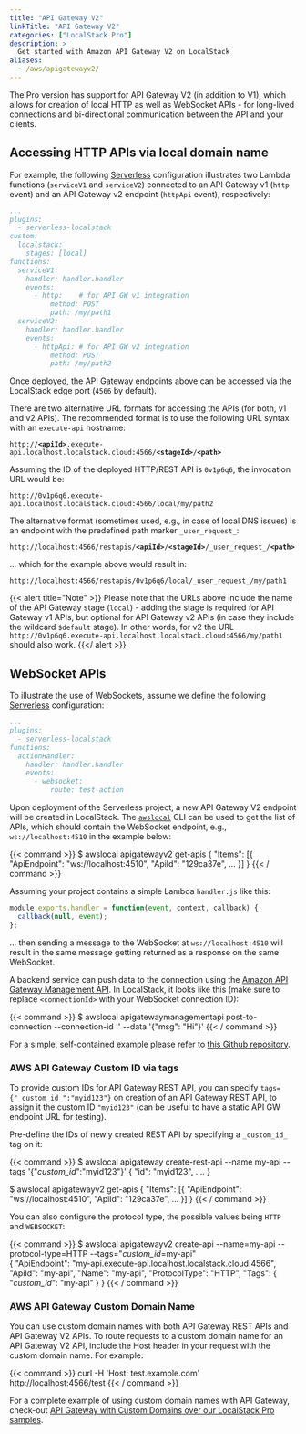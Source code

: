 ```yaml
---
title: "API Gateway V2"
linkTitle: "API Gateway V2"
categories: ["LocalStack Pro"]
description: >
  Get started with Amazon API Gateway V2 on LocalStack
aliases:
  - /aws/apigatewayv2/
---
```


The Pro version has support for API Gateway V2 (in addition to V1), which allows for creation of local HTTP as well as WebSocket APIs - for long-lived connections and bi-directional communication between the API and your clients.

## Accessing HTTP APIs via local domain name

For example, the following [Serverless](https://serverless.com/) configuration illustrates two Lambda functions (`serviceV1` and `serviceV2`) connected to an API Gateway v1 (`http` event) and an API Gateway v2 endpoint (`httpApi` event), respectively:
```yaml
...
plugins:
  - serverless-localstack
custom:
  localstack:
    stages: [local]
functions:
  serviceV1:
    handler: handler.handler
    events:
      - http:    # for API GW v1 integration
          method: POST
          path: /my/path1
  serviceV2:
    handler: handler.handler
    events:
      - httpApi: # for API GW v2 integration
          method: POST
          path: /my/path2
```

Once deployed, the API Gateway endpoints above can be accessed via the LocalStack edge port (`4566` by default).

There are two alternative URL formats for accessing the APIs (for both, v1 and v2 APIs). The recommended format is to use the following URL syntax with an `execute-api` hostname:

<pre><code>http://<b>&lt;apiId></b>.execute-api.localhost.localstack.cloud:4566/<b>&lt;stageId></b>/<b>&lt;path></b>
</code></pre>

Assuming the ID of the deployed HTTP/REST API is `0v1p6q6`, the invocation URL would be:
```plaintext
http://0v1p6q6.execute-api.localhost.localstack.cloud:4566/local/my/path2
```
The alternative format (sometimes used, e.g., in case of local DNS issues) is an endpoint with the predefined path marker `_user_request_`:

<pre><code>http://localhost:4566/restapis/<b>&lt;apiId></b>/<b>&lt;stageId></b>/_user_request_/<b>&lt;path></b>
</code></pre>

... which for the example above would result in:
```plaintext
http://localhost:4566/restapis/0v1p6q6/local/_user_request_/my/path1
```


{{< alert title="Note" >}}
Please note that the URLs above include the name of the API Gateway stage (`local`) - adding the stage is required for API Gateway v1 APIs, but optional for API Gateway v2 APIs (in case they include the wildcard `$default` stage).
In other words, for v2 the URL `http://0v1p6q6.execute-api.localhost.localstack.cloud:4566/my/path1` should also work.
{{</ alert >}}

## WebSocket APIs

To illustrate the use of WebSockets, assume we define the following [Serverless](https://serverless.com/) configuration:
```yaml
...
plugins:
  - serverless-localstack
functions:
  actionHandler:
    handler: handler.handler
    events:
      - websocket:
          route: test-action
```

Upon deployment of the Serverless project, a new API Gateway V2 endpoint will be created in LocalStack. The [`awslocal`](https://github.com/localstack/awscli-local) CLI can be used to get the list of APIs, which should contain the WebSocket endpoint, e.g., `ws://localhost:4510` in the example below:

{{< command >}}
$ awslocal apigatewayv2 get-apis
{
    "Items": [{
        "ApiEndpoint": "ws://localhost:4510",
        "ApiId": "129ca37e",
        ...
    }]
}
{{< / command >}}

Assuming your project contains a simple Lambda `handler.js` like this:

```javascript
module.exports.handler = function(event, context, callback) {
  callback(null, event);
};
```

... then sending a message to the WebSocket at `ws://localhost:4510` will result in the same message getting returned as a response on the same WebSocket.


A backend service can push data to the connection using the [Amazon API Gateway Management API](https://awscli.amazonaws.com/v2/documentation/api/latest/reference/apigatewaymanagementapi/index.html). In LocalStack, it looks like this (make sure to replace `<connectionId>` with your WebSocket connection ID):

{{< command >}}
$ awslocal apigatewaymanagementapi post-to-connection --connection-id '<connectionId>' --data '{"msg": "Hi"}'
{{< / command >}}

For a simple, self-contained example please refer to [this Github repository](https://github.com/localstack/localstack-pro-samples/tree/master/serverless-websockets).

### AWS API Gateway Custom ID via tags

To provide custom IDs for API Gateway REST API, you can specify `tags={"_custom_id_":"myid123"}` on creation of an API Gateway REST API, to assign it the custom ID `"myid123"` (can be useful to have a static API GW endpoint URL for testing).
  
Pre-define the IDs of newly created REST API by specifying a `_custom_id_` tag on it:

{{< command >}}
$ awslocal apigateway create-rest-api --name my-api --tags '{"_custom_id_":"myid123"}'
{
    "id": "myid123",
    ....
}

$ awslocal apigatewayv2 get-apis
{
    "Items": [{
        "ApiEndpoint": "ws://localhost:4510",
        "ApiId": "129ca37e",
        ...
    }]
}
{{< / command >}}

You can also configure the protocol type, the possible values being `HTTP` and `WEBSOCKET`: 

{{< command >}}
$ awslocal apigatewayv2 create-api --name=my-api --protocol-type=HTTP --tags="_custom_id_=my-api"                                                                                                                               
{
    "ApiEndpoint": "my-api.execute-api.localhost.localstack.cloud:4566",
    "ApiId": "my-api",
    "Name": "my-api",
    "ProtocolType": "HTTP",
    "Tags": {
        "_custom_id_": "my-api"
    }
}
{{< / command >}}

### AWS API Gateway Custom Domain Name

You can use custom domain names with both API Gateway REST APIs and API Gateway V2 APIs. To route requests to a custom domain name for an API Gateway V2 API, include the Host header in your request with the custom domain name. For example:

{{< command >}}
curl -H 'Host: test.example.com' http://localhost:4566/test
{{< / command >}}

For a complete example of using custom domain names with API Gateway, check-out [API Gateway with Custom Domains over our LocalStack Pro samples](https://github.com/localstack/localstack-pro-samples/tree/master/apigw-custom-domain).
